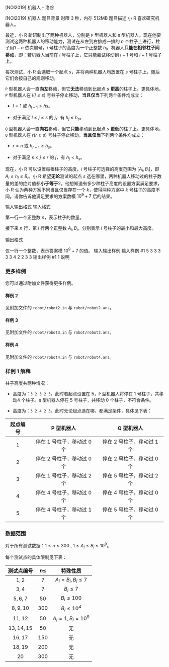 



[NOI2019] 机器人 - 洛谷














[NOI2019] 机器人
题目背景
时限 3 秒，内存 512MB
题目描述
小 R 喜欢研究机器人。

最近，小 R 新研制出了两种机器人，分别是 `P` 型机器人和 `Q` 型机器人。现在他要测试这两种机器人的移动能力，测试在从左到右排成一排的 $n$ 个柱子上进行，柱子用$1 - n$ 依次编号，$i$ 号柱子的高度为一个正整数 $h_i$。机器人**只能在相邻柱子间移动**，即：若机器人当前在 $i$ 号柱子上，它只能尝试移动到 $i - 1$ 号和 $i + 1$ 号柱子上。

每次测试，小 R 会选取一个起点 $s$，并将两种机器人均放置在 $s$ 号柱子上。随后它们会按自己的规则移动。

`P` 型机器人会一直**向左**移动，但它**无法**移动到比起点 $s$ **更高**的柱子上。更具体地，`P` 型机器人在 $l (l \leq s)$ 号柱子停止移动，**当且仅当**下列两个条件均成立：

- $l = 1$ 或 $h_{l-1} > hs$。

- 对于满足 $l \leq j \leq s$ 的 $j$，有 $h_j \leq h_s$。

`Q` 型机器人会一直**向右**移动，但它**只能**移动到比起点 $s$ **更低**的柱子上。更具体地，`Q` 型机器人在 $r (r \geq s)$ 号柱子停止移动，**当且仅当**下列两个条件均成立：

- $r = n$ 或 $h_{r+1} \geq h_s$。

- 对于满足 $s < j \leq r$ 的 $j$，有 $h_j < h_s$。

现在，小 R 可以设置每根柱子的高度，$i$ 号柱子可选择的高度范围为 $[A_i, B_i]$，即$A_i \leq h_i \leq B_i$。小 R 希望**无论**测试的起点 $s$ 选在哪里，两种机器人移动过的柱子数量的差的绝对值都**小于等于**$2$。他想知道有多少种柱子高度的设置方案满足要求，小 R 认为两种方案不同当且仅当存在一个 $k$，使得两种方案中 $k$ 号柱子的高度不同。请你告诉他满足要求的方案数模 $10^9 + 7$ 后的结果。

输入输出格式
输入格式

第一行一个正整数 $n$，表示柱子的数量。

接下来 $n$ 行，第 $i$ 行两个正整数 $A_i, B_i$，分别表示 $i$ 号柱子的最小和最大高度。

输出格式

仅一行一个整数，表示答案模 $10^9 + 7$ 的值。
输入输出样例
输入样例 #1
5
3 3
3 3
3 4
2 2
3 3
输出样例 #1
1
说明
### 更多样例

您可以通过附加文件获得更多样例。

#### 样例 2

见附加文件的 `robot/robot2.in` 与 `robot/robot2.ans`。

#### 样例 3

见附加文件的 `robot/robot3.in` 与 `robot/robot3.ans`。

#### 样例 4

见附加文件的 `robot/robot4.in` 与 `robot/robot4.ans`。

### 样例 1 解释

柱子高度共两种情况：

- 高度为：`3 2 3 2 3`。此时若起点设置在 $5$，`P` 型机器人将停在 $1$ 号柱子，共移动$4$ 个柱子。`Q` 型机器人停在 $5$ 号柱子，共移动 $0$ 个柱子，不符合条件。

- 高度为：`3 2 4 2 3`。此时无论起点选在哪，都满足条件，具体见下表：

| 起点编号 | P 型机器人 | Q 型机器人 |
| :----------: | :----------: | :----------: |
| $1$ | 停在 $1$ 号柱子，移动过 $0$ 个 | 停在 $2$ 号柱子，移动过 $1$ 个 |
| $2$ | 停在 $2$ 号柱子，移动过 $0$ 个 | 停在 $2$ 号柱子，移动过 $0$ 个 |
| $3$ | 停在 $1$ 号柱子，移动过 $2$ 个 |停在 $5$ 号柱子，移动过 $2$ 个  |
| $4$ | 停在 $4$ 号柱子，移动过 $0$ 个 | 停在 $4$ 号柱子，移动过 $0$ 个 |
| $5$ |停在 $4$ 号柱子，移动过 $1$ 个  | 停在 $5$ 号柱子，移动过 $0$ 个 |

### 数据范围

对于所有测试数据：$1 \leq n \leq 300$ , $1 \leq A_i \leq B_i \leq 10^9$。

每个测试点的具体限制见下表：

| 测试点编号 | $n\le$ | 特殊性质 |
| :----------: | :----------: | :----------: |
| $1,2$ | $7$ | $A_i=B_i,B_i\le 7$ |
| $3,4$ | $7$ | $B_i\le 7$ |
| $5,6,7$ | $50$ | $B_i\le 100$ |
| $8,9,10$ | $300$ | $B_i\le 10^4$ |
| $11,12$ | $50$ | $A_i=1,B_i=10^9$ |
| $13,14,15$ | $50$ | 无 |
| $16,17$ | $150$ | 无 |
| $18,19$ | $200$ | 无 |
| $20$ | $300$ | 无 |








